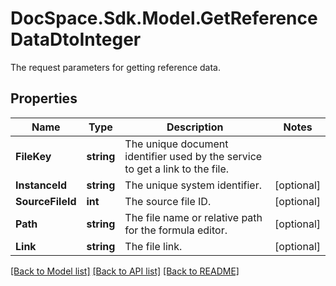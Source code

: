 # DocSpace.Sdk.Model.GetReferenceDataDtoInteger
The request parameters for getting reference data.

## Properties

Name | Type | Description | Notes
------------ | ------------- | ------------- | -------------
**FileKey** | **string** | The unique document identifier used by the service to get a link to the file. | 
**InstanceId** | **string** | The unique system identifier. | [optional] 
**SourceFileId** | **int** | The source file ID. | [optional] 
**Path** | **string** | The file name or relative path for the formula editor. | [optional] 
**Link** | **string** | The file link. | [optional] 

[[Back to Model list]](../README.md#documentation-for-models) [[Back to API list]](../README.md#documentation-for-api-endpoints) [[Back to README]](../README.md)

